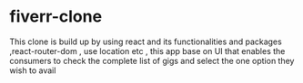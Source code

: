 # fiverr-clone
This clone is build up by using react and its functionalities  and packages  ,react-router-dom , use location etc , this app base on UI that  enables the consumers to check the complete list of gigs and select the one option they wish to avail
